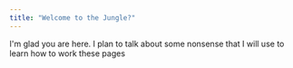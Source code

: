 ```yaml
---
title: "Welcome to the Jungle?"
---
```


I'm glad you are here. I plan to talk about some nonsense that I will use to learn how to work these pages
